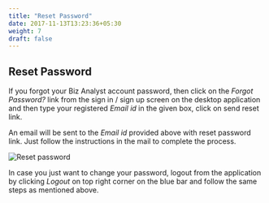 ```yaml
---
title: "Reset Password"
date: 2017-11-13T13:23:36+05:30
weight: 7
draft: false
---
```


## Reset Password
If you forgot your Biz Analyst account password, then click on the *Forgot Password?* link from the sign in / sign up screen on the desktop application and then type your registered *Email id* in the given box, click on send reset link.

An email will be sent to the *Email id* provided above with reset password link. Just follow the instructions in the mail to complete the process.

![Reset password](../../../images/desktop/10_forgot_password.png "Reset Password")

In case you just want to change your password, logout from the application by clicking *Logout* on top right corner on the blue bar and follow the same steps as mentioned above.